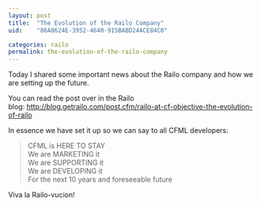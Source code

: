 ```yaml
---
layout: post
title:  "The Evolution of the Railo Company"
uid:	"86A0624E-3952-4640-915BABD24ACE84C0"

categories: railo
permalink: the-evolution-of-the-railo-company
---
```

<p>Today I shared some important news about the Railo company and how we are setting up the future. </p>
<p>You can read the post over in the Railo blog: <a href="http://blog.getrailo.com/post.cfm/railo-at-cf-objective-the-evolution-of-railo">http://blog.getrailo.com/post.cfm/railo-at-cf-objective-the-evolution-of-railo</a></p>
<p>In essence we have set it up so we can say to all CFML developers:</p>
<blockquote>
CFML is HERE TO STAY
<br />We are MARKETING it<br />We are SUPPORTING it<br />We are DEVELOPING it<br />For the next 10 years and foreseeable future</blockquote>
<p>
Viva la Railo-vucion!</p>